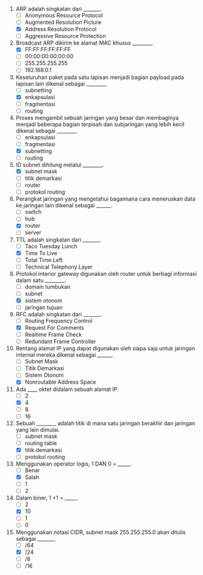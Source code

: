 1. ARP adalah singkatan dari _______.
    - [ ] Anonymous Resource Protocol
    - [ ] Augmented Resolution Picture
    - [x] Address Resolution Protocol
    - [ ] Aggressive Resource Protection

2. Broadcast ARP dikirim ke alamat MAC khusus ________.
    - [x] FF:FF:FF:FF:FF:FF
    - [ ] 00:00:00:00:00:00
    - [ ] 255.255.255.255
    - [ ] 192.168.0.1

3. Keseluruhan paket pada satu lapisan menjadi bagian payload pada lapisan lain dikenal sebagai ________.
    - [ ] subnetting
    - [x] enkapsulasi
    - [ ] fragmentasi
    - [ ] routing

4. Proses mengambil sebuah jaringan yang besar dan membaginya menjadi beberapa bagian terpisah dan subjaringan yang lebih kecil dikenal sebagai ________.
    - [ ] enkapsulasi
    - [ ] fragmentasi
    - [x] subnetting
    - [ ] routing

5. ID subnet dihitung melalui ________.
    - [x] subnet mask
    - [ ] titik demarkasi
    - [ ] router
    - [ ] protokol routing

6. Perangkat jaringan yang mengetahui bagaimana cara meneruskan data ke jaringan lain dikenal sebagai ______.
    - [ ] switch
    - [ ] hub
    - [x] router
    - [ ] server

7. TTL adalah singkatan dari _______.
    - [ ] Taco Tuesday Lunch
    - [x] Time To Live
    - [ ] Total Time Left
    - [ ] Technical Telephony Layer

8. Protokol interior gateway digunakan oleh router untuk berbagi informasi dalam satu ________.
    - [ ] domain tumbukan
    - [ ] subnet
    - [x] sistem otonom
    - [ ] jaringan tujuan

9. RFC adalah singkatan dari _______.
    - [ ] Routing Frequency Control
    - [x] Request For Comments
    - [ ] Realtime Frame Check
    - [ ] Redundant Frame Controller

10. Rentang alamat IP yang dapat digunakan oleh siapa saja untuk jaringan internal mereka dikenal sebagai ______.
    - [ ] Subnet Mask
    - [ ] Titik Demarkasi
    - [ ] Sistem Otonom
    - [x] Nonroutable Address Space

11. Ada ____ oktet didalam sebuah alamat IP.
    - [ ] 2
    - [x] 4
    - [ ] 8
    - [ ] 16

12. Sebuah ________ adalah titik di mana satu jaringan berakhir dan jaringan yang lain dimulai.
    - [ ] subnet mask
    - [ ] routing table
    - [x] titik demarkasi
    - [ ] protokol routing

13. Menggunakan operator logis, 1 DAN 0 = _____.
    - [ ] Benar
    - [x] Salah
    - [ ] 1
    - [ ] 2

14. Dalam biner, 1 +1 = _____.
    - [ ] 2
    - [x] 10
    - [ ] 1
    - [ ] 0

15. Menggunakan notasi CIDR, subnet mask 255.255.255.0 akan ditulis sebagai _______.
    - [ ] /64
    - [x] /24
    - [ ] /8
    - [ ] /16